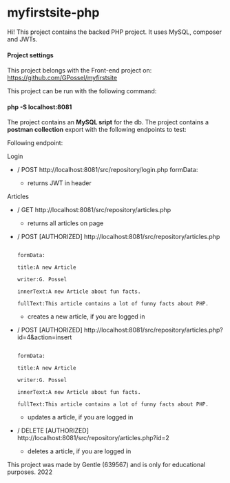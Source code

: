 # myfirstsite-php

Hi! This project contains the backed PHP project. 
It uses MySQL, composer and JWTs.

#### Project settings
This project belongs with the Front-end project on:
https://github.com/GPossel/myfirstsite

This project can be run with the following command:
#### php -S localhost:8081

The project contains an **MySQL sript** for the db.
The project contains a **postman collection** export with the following endpoints to test:

Following endpoint: 

Login
  - / POST http://localhost:8081/src/repository/login.php
                                                          formData:
  
      - returns JWT in header
 
Articles
  - / GET http://localhost:8081/src/repository/articles.php
    - returns all articles on page
  - / POST [AUTHORIZED] http://localhost:8081/src/repository/articles.php


                                                                      formData:
                                                                                title:A new Article
                                                                                writer:G. Possel
                                                                                innerText:A new Article about fun facts.
                                                                                fullText:This article contains a lot of funny facts about PHP.
      - creates a new article, if you are logged in


  - / POST [AUTHORIZED] http://localhost:8081/src/repository/articles.php?id=4&action=insert


                                                                        formData:
                                                                                title:A new Article
                                                                                writer:G. Possel
                                                                                innerText:A new Article about fun facts.
                                                                                fullText:This article contains a lot of funny facts about PHP.

      - updates a article, if you are logged in
  
  - / DELETE [AUTHORIZED] http://localhost:8081/src/repository/articles.php?id=2
      - deletes a article, if you are logged in
                                                                                

This project was made by Gentle (639567) and is only for educational purposes. 2022
